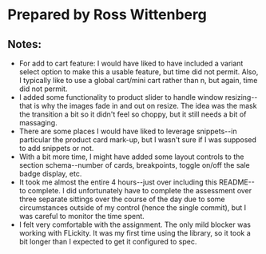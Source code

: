 # Prepared by Ross Wittenberg
## Notes:
* For add to cart feature: I would have liked to have included a variant select option to make this a usable feature, but time did not permit. Also, I typically like to use a global cart/mini cart rather than n, but again, time did not permit.
* I added some functionality to product slider to handle window resizing--that is why the images fade in and out on resize. The idea was the mask the transition a bit so it didn't feel so choppy, but it still needs a bit of massaging.
* There are some places I would have liked to leverage snippets--in particular the product card mark-up, but I wasn't sure if I was supposed to add snippets or not. 
* With a bit more time, I might have added some layout controls to the section schema--number of cards, breakpoints, toggle on/off the sale badge display, etc.
* It took me almost the entire 4 hours--just over including this README--to complete. I did unfortunately have to complete the assessment over three separate sittings over the course of the day due to some circumstances outside of my control (hence the single commit), but I was careful to monitor the time spent. 
* I felt very comfortable with the assignment. The only mild blocker was working with FLickity. It was my first time using the library, so it took a bit longer than I expected to get it configured to spec.
